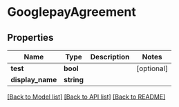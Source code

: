 # GooglepayAgreement

## Properties
Name | Type | Description | Notes
------------ | ------------- | ------------- | -------------
**test** | **bool** |  | [optional] 
**display_name** | **string** |  | 

[[Back to Model list]](../README.md#documentation-for-models) [[Back to API list]](../README.md#documentation-for-api-endpoints) [[Back to README]](../README.md)


